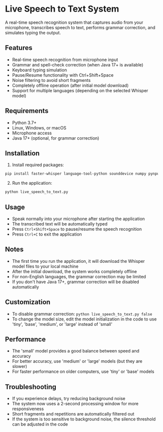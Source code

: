 # Live Speech to Text System

A real-time speech recognition system that captures audio from your microphone, transcribes speech to text, performs grammar correction, and simulates typing the output.

## Features

- Real-time speech recognition from microphone input
- Grammar and spell-check correction (when Java 17+ is available)
- Keyboard typing simulation
- Pause/Resume functionality with Ctrl+Shift+Space
- Noise filtering to avoid short fragments
- Completely offline operation (after initial model download)
- Support for multiple languages (depending on the selected Whisper model)

## Requirements

- Python 3.7+
- Linux, Windows, or macOS
- Microphone access
- Java 17+ (optional, for grammar correction)

## Installation

1. Install required packages:
```bash
pip install faster-whisper language-tool-python sounddevice numpy pynput
```

2. Run the application:
```bash
python live_speech_to_text.py
```

## Usage

- Speak normally into your microphone after starting the application
- The transcribed text will be automatically typed
- Press `Ctrl+Shift+Space` to pause/resume the speech recognition
- Press `Ctrl+C` to exit the application

## Notes

- The first time you run the application, it will download the Whisper model files to your local machine
- After the initial download, the system works completely offline
- For non-English languages, the grammar correction may be limited
- If you don't have Java 17+, grammar correction will be disabled automatically

## Customization

- To disable grammar correction: `python live_speech_to_text.py false`
- To change the model size, edit the model initialization in the code to use 'tiny', 'base', 'medium', or 'large' instead of 'small'

## Performance

- The 'small' model provides a good balance between speed and accuracy
- For better accuracy, use 'medium' or 'large' models (but they are slower)
- For faster performance on older computers, use 'tiny' or 'base' models

## Troubleshooting

- If you experience delays, try reducing background noise
- The system now uses a 2-second processing window for more responsiveness
- Short fragments and repetitions are automatically filtered out
- If the system is too sensitive to background noise, the silence threshold can be adjusted in the code